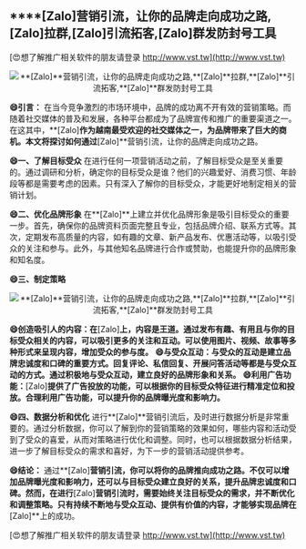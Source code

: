 ## ****[Zalo]**营销引流，让你的品牌走向成功之路,**[Zalo]**拉群,**[Zalo]**引流拓客,**[Zalo]**群发防封号工具**

[😍想了解推广相关软件的朋友请登录 http://www.vst.tw](http://www.vst.tw)

 <center><img src="https://vst.tw/MP4/tuiguang/png/8.png" alt="**[Zalo]**营销引流，让你的品牌走向成功之路,**[Zalo]**拉群,**[Zalo]**引流拓客,**[Zalo]**群发防封号工具"></center>

**😄引言：**
在当今竞争激烈的市场环境中，品牌的成功离不开有效的营销策略。而随着社交媒体的普及和发展，各种平台都成为了品牌宣传和推广的重要渠道之一。在这其中，**[Zalo]**作为越南最受欢迎的社交媒体之一，为品牌带来了巨大的商机。本文将探讨如何通过**[Zalo]**营销引流，让你的品牌走向成功之路。

**😄一、了解目标受众**
在进行任何一项营销活动之前，了解目标受众是至关重要的。通过调研和分析，确定你的目标受众是谁？他们的兴趣爱好、消费习惯、年龄段等都是需要考虑的因素。只有深入了解你的目标受众，才能更好地制定相关的营销计划。

**😄二、优化品牌形象**
在**[Zalo]**上建立并优化品牌形象是吸引目标受众的重要一步。首先，确保你的品牌资料页面完整且专业，包括品牌介绍、联系方式等。其次，定期发布高质量的内容，如有趣的文章、新产品发布、优惠活动等，以吸引受众的关注和参与。此外，与其他知名品牌进行合作或赞助，也能提升你的品牌形象和知名度。

**😄三、制定策略**

 <center><img src="https://vst.tw/MP4/tuiguang/png/0.png" alt="**[Zalo]**营销引流，让你的品牌走向成功之路,**[Zalo]**拉群,**[Zalo]**引流拓客,**[Zalo]**群发防封号工具"></center>

**😄创造吸引人的内容：在**[Zalo]**上，内容是王道。通过发布有趣、有用且与你的目标受众相关的内容，可以吸引更多的关注和互动。可以使用图片、视频、故事等多种形式来呈现内容，增加受众的参与度。**
**😄与受众互动：与受众的互动是建立品牌忠诚度和口碑的重要方式。回复评论、私信回复、开展问答活动等都是与受众互动的方式。通过积极地与受众互动，建立良好的品牌形象和关系。**
**😄利用广告功能：**[Zalo]**提供了广告投放的功能，可以根据你的目标受众特征进行精准定位和投放。合理利用广告功能，可以提升你的品牌曝光度和影响力。**

**😄四、数据分析和优化**
进行**[Zalo]**营销引流后，及时进行数据分析是非常重要的。通过分析数据，你可以了解到你的营销策略的效果如何，哪些内容和活动受到了受众的喜爱，从而对策略进行优化和调整。同时，也可以根据数据分析结果，进一步了解目标受众的需求和喜好，为下一步的营销活动提供参考。

**😄结论：**
通过**[Zalo]**营销引流，你可以将你的品牌推向成功之路。不仅可以增加品牌曝光度和影响力，还可以与目标受众建立良好的关系，提升品牌忠诚度和口碑。然而，在进行**[Zalo]**营销引流时，需要始终关注目标受众的需求，并不断优化和调整策略。只有持续不断地与受众互动、提供有价值的内容，才能够实现品牌在**[Zalo]**上的成功。

[😍想了解推广相关软件的朋友请登录 http://www.vst.tw](http://www.vst.tw)



